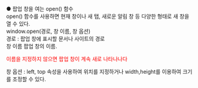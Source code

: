 ● 팝업 창을 여는 open() 함수 <br>
open() 함수를 사용하면 현재 창이나 새 탭, 새로운 알림 창 등 다양한 형태로 새 창을 열 수 있다. <br>
window.open(경로, 창 이름, 창 옵션) <br>
경로 : 팝업 창에 표시할 문서나 사이트의 경로 <br>
창 이름  팝업 창의 이름. <p style=" color: red">이름을 지정하지 않으면 팝업 창이 계속 새로 나타나나다</p>
창 옵션 : left, top 속성을 사용하여 위치를 지정하거나 width,height를 이용하여 크기를 조정할 수 있다.
